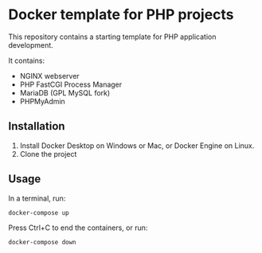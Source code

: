 # Docker template for PHP projects
This repository contains a starting template for PHP application development.

It contains:
* NGINX webserver
* PHP FastCGI Process Manager
* MariaDB (GPL MySQL fork)
* PHPMyAdmin

## Installation

1. Install Docker Desktop on Windows or Mac, or Docker Engine on Linux.
1. Clone the project

## Usage

In a terminal, run:
```bash
docker-compose up
```

Press Ctrl+C to end the containers, or run:
```bash
docker-compose down
```
